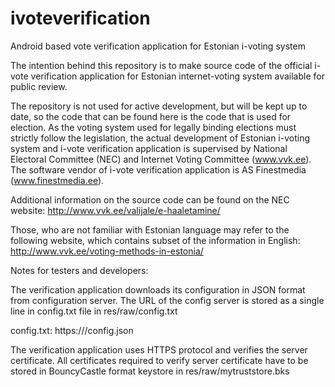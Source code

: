 ivoteverification
=================

Android based vote verification application for Estonian i-voting system

The intention behind this repository is to make source code of the official i-vote verification application for Estonian internet-voting system available for public review.

The repository is not used for active development, but will be kept up to date, so the code that can be found here is the code that is used for election. As the voting system used for legally binding elections must strictly follow the legislation, the actual development of Estonian i-voting system and i-vote verification application is supervised by National Electoral Committee (NEC) and Internet Voting Committee (www.vvk.ee). The software vendor of i-vote verification application is AS Finestmedia (www.finestmedia.ee).

Additional information on the source code can be found on the NEC website: http://www.vvk.ee/valijale/e-haaletamine/

Those, who are not familiar with Estonian language may refer to the following website, which contains subset of the information in English: http://www.vvk.ee/voting-methods-in-estonia/

Notes for testers and developers:

The verification application downloads its configuration in JSON format from configuration server. The URL of the config server is stored as a single line in config.txt file in res/raw/config.txt 

config.txt:
https://<config-server URL>/config.json

The verification application uses HTTPS protocol and verifies the server certificate. All certificates required to verify server certificate have to be stored in BouncyCastle format keystore in res/raw/mytruststore.bks
